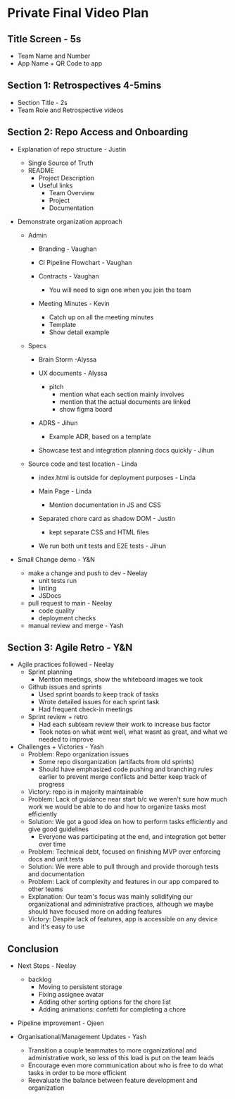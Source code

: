 # Private Final Video Plan

## Title Screen - 5s
  - Team Name and Number
  - App Name + QR Code to app
  
## Section 1: Retrospectives 4-5mins
  - Section Title - 2s
  - Team Role and Retrospective videos

## Section 2: Repo Access and Onboarding
  - Explanation of repo structure - Justin
    - Single Source of Truth
    - README
      - Project Description
      - Useful links
        - Team Overview
        - Project
        - Documentation
        
  - Demonstrate organization approach
    - Admin
      - Branding - Vaughan
      - CI Pipeline Flowchart - Vaughan
      - Contracts - Vaughan
        - You will need to sign one when you join the team
        
      - Meeting Minutes - Kevin
        - Catch up on all the meeting minutes
        - Template
        - Show detail example
       
    - Specs
      - Brain Storm -Alyssa
      - UX documents - Alyssa
        - pitch
          - mention what each section mainly involves
          - mention that the actual documents are linked
          - show figma board
          
      - ADRS - Jihun
        - Example ADR, based on a template
      - Showcase test and integration planning docs quickly - Jihun
      
    - Source code and test location - Linda
      - index.html is outside for deployment purposes - Linda
      - Main Page - Linda
        - Mention documentation in JS and CSS
        
      - Separated chore card as shadow DOM - Justin
        - kept separate CSS and HTML files
      
      - We run both unit tests and E2E tests - Jihun
   
  - Small Change demo - Y&N
    - make a change and push to dev - Neelay
      - unit tests run
      - linting
      - JSDocs
    - pull request to main - Neelay
      - code quality
      - deployment checks
    - manual review and merge - Yash

## Section 3: Agile Retro - Y&N
  - Agile practices followed - Neelay
    - Sprint planning
      - Mention meetings, show the whiteboard images we took
    - Github issues and sprints
      - Used sprint boards to keep track of tasks
      - Wrote detailed issues for each sprint task
      - Had frequent check-in meetings
    - Sprint review + retro
      - Had each subteam review their work to increase bus factor
      - Took notes on what went well, what wasnt as great, and what we needed to improve
  - Challenges + Victories - Yash
    - Problem: Repo organization issues
      - Some repo disorganization (artifacts from old sprints)
      - Should have emphasized code pushing and branching rules earlier to prevent merge conflicts and better keep track of progress
    - Victory: repo is in majority maintainable
    - Problem: Lack of guidance near start b/c we weren't sure how much work we would be able to do and how to organize tasks most efficiently
    - Solution: We got a good idea on how to perform tasks efficiently and give good guidelines
      - Everyone was participating at the end, and integration got better over time
    - Problem: Technical debt, focused on finishing MVP over enforcing docs and unit tests
    - Solution: We were able to pull through and provide thorough tests and documentation
    - Problem: Lack of complexity and features in our app compared to other teams
    - Explanation: Our team's focus was mainly solidifying our organizational and administrative practices, although we maybe should have focused more on adding features
    - Victory: Despite lack of features, app is accessible on any device and it's easy to use

## Conclusion
  - Next Steps - Neelay
    - backlog
      - Moving to persistent storage
      - Fixing assignee avatar
      - Adding other sorting options for the chore list
      - Adding animations: confetti for completing a chore
  - Pipeline improvement - Ojeen
  
  - Organisational/Management Updates - Yash
    - Transition a couple teammates to more organizational and administrative work, so less of this load is put on the team leads
    - Encourage even more communication about who is free to do what tasks in order to be more efficient
    - Reevaluate the balance between feature development and organization
